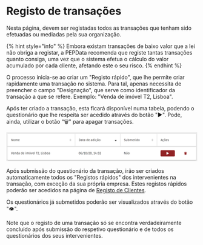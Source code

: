 # Registo de transações

Nesta página, devem ser registadas todos as transações que tenham sido efetuadas ou mediadas pela sua organização.  

{% hint style="info" %}
Embora existam transações de baixo valor que a lei não obriga a registar, a PEPData recomenda que registe tantas transações quanto consiga, uma vez que o sistema efetua o cálculo do valor acumulado por cada cliente, afetando este o seu risco.
{% endhint %}

O processo inicia-se ao criar um "Registo rápido", que lhe permite criar rapidamente uma transação no sistema. Para tal, apenas necessita de preencher o campo "Designação", que serve como identificador da transação a que se refere. Exemplo: "Venda de imóvel T2, Lisboa". 

Após ter criado a transação, esta ficará disponível numa tabela, podendo o questionário que lhe respeita ser acedido através do botão "▶". Pode, ainda, utilizar o botão “🗑️" para apagar transações.

![Tabela de transa&#xE7;&#xF5;es](../../.gitbook/assets/image%20%2821%29.png)

Após submissão do questionário da transação, irão ser criados automaticamente todos os "Registos rápidos" dos intervenientes na transação, com exceção da sua própria empresa. Estes registos rápidos poderão ser acedidos na página de [Registo de Clientes](../registo-de-clientes/). 

Os questionários já submetidos poderão ser visualizados através do botão "👁". 

Note que o registo de uma transação só se encontra verdadeiramente concluído após submissão do respetivo questionário e de todos os questionários dos seus intervenientes.

